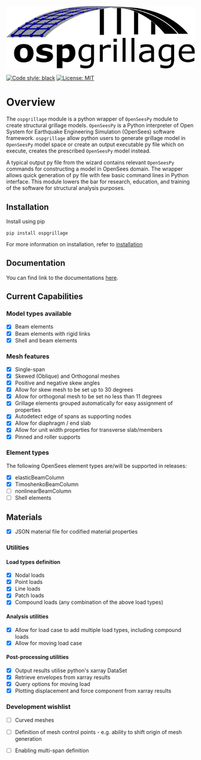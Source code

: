 ![alt text](./docs/source/images/ospgrillage_logo.png?raw=true)

[![Code style: black](https://img.shields.io/badge/code%20style-black-000000.svg)](https://github.com/psf/black)
[![License: MIT](https://img.shields.io/badge/License-MIT-yellow.svg)](https://opensource.org/licenses/MIT)


# Overview

The `ospgrillage` module is a python wrapper of ```OpenSeesPy``` module  to create structural grillage models. ```OpenSeesPy``` 
is a Python interpreter of Open System for Earthquake Engineering Simulation (OpenSees) software framework.
`ospgrillage` allow python users to generate grillage model in ```OpenSeesPy``` model space or create an output executable py file 
which on execute, creates the prescribed ```OpenSeesPy``` model instead.

A typical output py file from the wizard contains relevant ```OpenSeesPy``` commands for constructing a 
model in OpenSees domain. The wrapper allows quick generation of py file with few basic command lines in Python 
interface. This module lowers the bar for research, education, and training of the software for structural
analysis purposes.

## Installation

Install using pip

    pip install ospgrillage

    
For more information on installation, refer to [installation](https://monashsmartstructures.github.io/ospgrillage/rst/Installation.html)


## Documentation

You can find link to the documentations [here](https://monashsmartstructures.github.io/ospgrillage/index.html).

## Current Capabilities

### Model types available
- [x] Beam elements
- [x] Beam elements with rigid links
- [x] Shell and beam elements

### Mesh features
- [x] Single-span
- [x] Skewed (Oblique) and Orthogonal meshes
- [x] Positive and negative skew angles
- [x] Allow for skew mesh to be set up to 30 degrees
- [x] Allow for orthogonal mesh to be set no less than 11 degrees
- [x] Grillage elements grouped automatically for easy assignment of properties
- [x] Autodetect edge of spans as supporting nodes
- [x] Allow for diaphragm / end slab
- [x] Allow for unit width properties for transverse slab/members
- [x] Pinned and roller supports

### Element types
The following OpenSees element types are/will be supported in releases:
- [x] elasticBeamColumn
- [x] TimoshenkoBeamColumn  
- [ ] nonlinearBeamColumn
- [ ] Shell elements

## Materials
- [x] JSON material file for codified material properties


### Utilities
#### Load types definition
- [x] Nodal loads
- [x] Point loads
- [x] Line loads
- [x] Patch loads
- [x] Compound loads (any combination of the above load types) 

#### Analysis utilities
- [x] Allow for load case to add multiple load types, including compound loads
- [x] Allow for moving load case

#### Post-processing utilities
- [x] Output results utilise python's xarray DataSet
- [x] Retrieve envelopes from xarray results
- [x] Query options for moving load 
- [x] Plotting displacement and force component from xarray results

### Development wishlist
- [ ] Curved meshes
- [ ] Definition of mesh control points - e.g. ability to shift origin of mesh generation
- [ ] Enabling multi-span definition 


